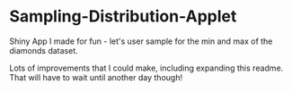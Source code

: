 Sampling-Distribution-Applet
============================

Shiny App I made for fun - let's user sample for the min and max of the diamonds dataset.

Lots of improvements that I could make, including expanding this readme. That will have to wait until another day though!

